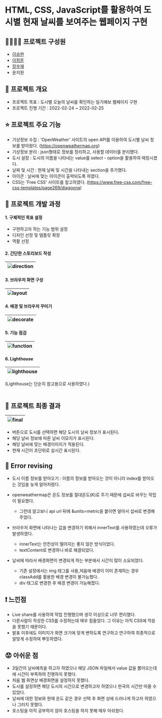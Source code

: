 # HTML, CSS, JavaScript를 활용하여 도시별 현재 날씨를 보여주는 웹페이지 구현
  
## 👨‍👨‍👦‍👦 프로젝트 구성원 
  - [이승현](https://github.com/IlearnML)
  - [이정훈](https://github.com/nnn991)
  - [장우재](https://github.com/WoojaeJang)
  - 윤지원


## 📑 프로젝트 개요
- 프로젝트 목표 : 도시별 오늘의 날씨를 확인하는 일기예보 웹페이지 구현  
- 프로젝트 진행 기간 : 2022-02-24 ~ 2022-02-25  


## ⭐ 프로젝트 주요 기능
- 기상정보 수집 : 'OpenWeather' 사이트의 open API를 이용하여 도시별 날씨 정보를 받아왔다. (https://openweathermap.org)
- 기상정보 분리 : json형태로 정보를 정리하고, 사용할 데이터를 분리했다.  
- 도시 설정 : 도시의 이름을 나타내는 value를 select - option을 활용하여 매칭시켰다.  
- 날짜 및 시간 : 현재 날짜 및 시간을 나타내는 section을 추가했다.  
- 아이콘 : 날씨에 맞는 아이콘이 출력되도록 하였다. 
- CSS는 'Free CSS' 사이트를 참고하였다. (https://www.free-css.com/free-css-templates/page269/diagoona)
  

## 🏃 프로젝트 개발 과정
  
#### 1. 구체적인 목표 설정
- 구현하고자 하는 기능 범위 설정
- 디자인 선정 및 템플릿 확정
- 역활 선정
  

#### 2. 간단한 스토리보드 작성

|![direction](./README_images/01_direction.PNG)  |
|---|


#### 3. 브라우저 화면 구성

|![layout](./README_images/02_layout.PNG)  |
|---|


#### 4. 배경 및 브라우저 꾸미기

|![decorate](./README_images/03_decorate.PNG)|
|---|


#### 5. 기능 점검

|![function](./README_images/04_function.PNG)|
|---|

 
#### 6. Lighthouse

|![lighthouse](./README_images/05_lighthouse.PNG)|
|---|

(Lighthouse는 단순히 참고용으로 사용하였다.)
<br/><br/>


## 🍎 프로젝트 최종 결과

|![final](./README_images/06_final.PNG)|
|---| 

- 버튼으로 도시를 선택하면 해당 도시의 날씨 정보가 표시된다.
- 해당 날씨 정보에 따른 날씨 이모지가 표시된다.
- 해당 날씨에 맞는 배경이미지가 적용된다.
- 현재 시간이 초단위로 실시간 표시된다. 


## 🔨 Error revising  
- 도시 이름 정보를 받아오기 : 이름의 정보를 받아오는 것이 아니라 index를 받아오는 것임을 늦게 알아차렸다.  
  
- openweathermap은 온도 정보를 절대온도(K)로 주기 때문에 섭씨로 바꾸는 작업이 필요했다.  
  - 그런데 알고보니 api url 뒤에 &units=metric을 붙이면 알아서 섭씨로 변경해 주었다.  
  
- 브라우저 화면에 나타나는 값을 변경하기 위해서 innerText를 사용하였는데 오류가 발생하였다.  
  - innerText는 안전성이 떨어지는 좋지 않은 방식이었다.  
  - textContent로 변경하니 바로 해결되었다.  

- 날씨에 따라서 배경화면이 변경되게 하는 부분에서 시간이 많이 소요되었다.  
  - 기존 설정에서는 img 태그를 사용,처음에 배경이 이미 존재하는 경우 classAdd를 활용한 배경 변경이 불가능했다.
  - div 태그로 변경한 후 배경 변경이 가능해졌다.  


## ❗ 느낀점
- Live share를 사용하여 작업 진행했으며 생각 이상으로 너무 편리했다.
- 다른사람이 작성한 CSS를 수정하는데 매우 힘들었다. 그 이유는 아직 CSS에 적응을 못했기 때문이다.
- 발표 이후에도 이미지가 화면 크기에 맞게 변하도록 연구하고 연구하여 최종적으로 알맞게 수정하여 뿌듯하였다.


## 😟 아쉬운 점
- 3일간의 날씨예측을 하고자 하였으나 해당 JSON 파일에서 value 값을 뽑아오는데에 시간이 부족하여 진행하지 못했다.
- 처음 웹 화면상 배경화면을 설정하지 못했다.
- 도시를 설정하면 해당 도시의 시간으로 변경하고자 하였으나 한국의 시간만 따올 수 있었다.
- 날씨에 대한 정보와 현재 온도 같은 경우 선택 후 화면 상에 드러나게 하고자 하였으나 그러지 못했다.
- 호스팅을 아직 공부하지 않아 호스팅을 하지 못해 매우 아쉬웠다.
